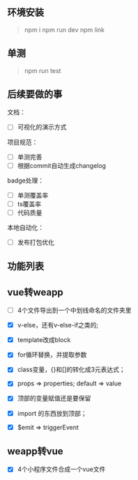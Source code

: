 ## 环境安装

> npm i
> npm run dev
> npm link

## 单测

> npm run test

## 后续要做的事

文档：
- [ ] 可视化的演示方式

项目规范：
- [ ] 单测完善
- [ ] 根据commit自动生成changelog

badge处理：
- [ ] 单测覆盖率
- [ ] ts覆盖率
- [ ] 代码质量

本地自动化：
- [ ] 发布打包优化

## 功能列表

## vue转weapp
- [ ] 4个文件导出到一个中划线命名的文件夹里
- [x] v-else，还有v-else-if之类的;
- [x] template改成block
- [x] for循环替换，并提取参数
- [x] class变量，{}和[]的转化成3元表达式；

- [x] props => properties; default => value
- [x] 顶部的变量赋值还是要保留
- [x] import 的东西放到顶部；
- [x] $emit => triggerEvent

## weapp转vue

- [x] 4个小程序文件合成一个vue文件
